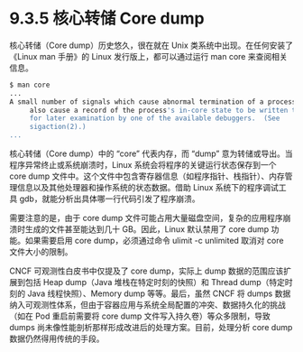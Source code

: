 # 9.3.5 核心转储 Core dump

核心转储（Core dump）历史悠久，很在就在 Unix 类系统中出现。在任何安装了《Linux man 手册》的 Linux 发行版上，都可以通过运行 man core 来查阅相关信息。

```bash
$ man core
...
A small number of signals which cause abnormal termination of a process
     also cause a record of the process's in-core state to be written to disk
     for later examination by one of the available debuggers.  (See
     sigaction(2).)
...
```

核心转储（Core dump）中的 “core” 代表内存，而 “dump” 意为转储或导出。当程序异常终止或系统崩溃时，Linux 系统会将程序的关键运行状态保存到一个 core dump 文件中。这个文件中包含寄存器信息（如程序指针、栈指针）、内存管理信息以及其他处理器和操作系统的状态数据。借助 Linux 系统下的程序调试工具 gdb，就能分析出具体哪一行代码引发了程序崩溃。

需要注意的是，由于 core dump 文件可能占用大量磁盘空间，复杂的应用程序崩溃时生成的文件甚至能达到几十 GB。因此，Linux 默认禁用了 core dump 功能。如果需要启用 core dump，必须通过命令 ulimit -c unlimited 取消对 core 文件大小的限制。


CNCF 可观测性白皮书中仅提及了 core dump，实际上 dump 数据的范围应该扩展到包括 Heap dump（Java 堆栈在特定时刻的快照）和 Thread dump（特定时刻的 Java 线程快照）、Memory dump 等等。最后，虽然 CNCF 将 dumps 数据纳入可观测性体系，但由于容器应用与系统全局配置的冲突、数据持久化的挑战（如在 Pod 重启前需要将 core dump 文件写入持久卷）等众多限制，导致 dumps 尚未像性能剖析那样形成改进后的处理方案。目前，处理分析 core dump 数据仍然得用传统的手段。